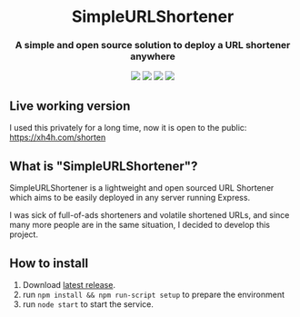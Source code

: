 <h1 align="center">SimpleURLShortener</h1>
<h3 align="center">A simple and open source solution to deploy a URL shortener anywhere</h3>

<p align="center">
  <img src="http://forthebadge.com/images/badges/built-with-love.svg"/>
  <img src="http://forthebadge.com/images/badges/uses-js.svg"/>
  <img src="https://forthebadge.com/images/badges/gluten-free.svg"/>

  <img src="https://xh4h.com/img/upload/20190506153239.gif"/>
</p>

## Live working version
I used this privately for a long time, now it is open to the public: https://xh4h.com/shorten

## What is "SimpleURLShortener"?
SimpleURLShortener is a lightweight and open sourced URL Shortener which aims to be easily deployed in any server running Express.

I was sick of full-of-ads shorteners and volatile shortened URLs, and since many more people are in the same situation, I decided to develop this project.

## How to install
1. Download [latest release](https://github.com/Xh4H/SimpleURLShortener/releases).
1. run `npm install && npm run-script setup` to prepare the environment
1. run `node start` to start the service.
